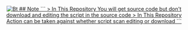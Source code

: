 
<p align="center"><a href="https://github.com/Tech-abm"><img src="https://user-images.githubusercontent.com/52023076/118810115-58bbb580-b860-11eb-80f9-3902f1a4dc78.gif" alt="Bt">
## Note
  ```
  > In This Repository You will get source code but don't download and editing the script in the source code 
  > In This Repository Action can be taken against whether script scan editing or download 
  ```
